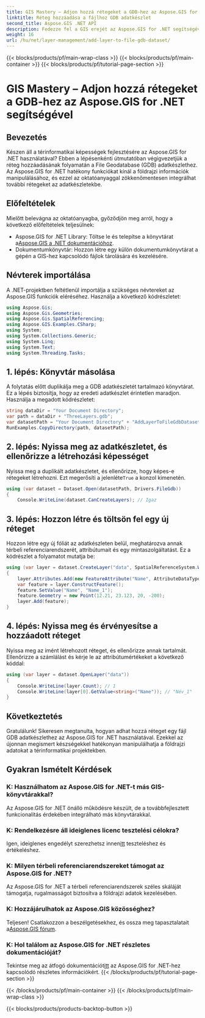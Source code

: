 ```yaml
---
title: GIS Mastery – Adjon hozzá rétegeket a GDB-hez az Aspose.GIS for .NET segítségével
linktitle: Réteg hozzáadása a fájlhoz GDB adatkészlet
second_title: Aspose.GIS .NET API
description: Fedezze fel a GIS erejét az Aspose.GIS for .NET segítségével! Ebben a lépésenkénti oktatóanyagban megtudhatja, hogyan adhat hozzá rétegeket a File GDB adatkészletekhez. #földrajzi adatok #Aspose #GIS
weight: 16
url: /hu/net/layer-management/add-layer-to-file-gdb-dataset/
---
```


{{< blocks/products/pf/main-wrap-class >}}
{{< blocks/products/pf/main-container >}}
{{< blocks/products/pf/tutorial-page-section >}}

# GIS Mastery – Adjon hozzá rétegeket a GDB-hez az Aspose.GIS for .NET segítségével

## Bevezetés
Készen áll a térinformatikai képességek fejlesztésére az Aspose.GIS for .NET használatával? Ebben a lépésenkénti útmutatóban végigvezetjük a réteg hozzáadásának folyamatán a File Geodatabase (GDB) adatkészlethez. Az Aspose.GIS for .NET hatékony funkciókat kínál a földrajzi információk manipulálásához, és ezzel az oktatóanyaggal zökkenőmentesen integrálhat további rétegeket az adatkészletekbe.
## Előfeltételek
Mielőtt belevágna az oktatóanyagba, győződjön meg arról, hogy a következő előfeltételek teljesülnek:
-  Aspose.GIS for .NET Library: Töltse le és telepítse a könyvtárat a[Aspose.GIS a .NET dokumentációhoz](https://reference.aspose.com/gis/net/).
- Dokumentumkönyvtár: Hozzon létre egy külön dokumentumkönyvtárat a gépén a GIS-hez kapcsolódó fájlok tárolására és kezelésére.
## Névterek importálása
A .NET-projektben feltétlenül importálja a szükséges névtereket az Aspose.GIS funkciók eléréséhez. Használja a következő kódrészletet:
```csharp
using Aspose.Gis;
using Aspose.Gis.Geometries;
using Aspose.Gis.SpatialReferencing;
using Aspose.GIS.Examples.CSharp;
using System;
using System.Collections.Generic;
using System.Linq;
using System.Text;
using System.Threading.Tasks;
```
## 1. lépés: Könyvtár másolása
A folytatás előtt duplikálja meg a GDB adatkészletét tartalmazó könyvtárat. Ez a lépés biztosítja, hogy az eredeti adatkészlet érintetlen maradjon. Használja a megadott kódrészletet:
```csharp
string dataDir = "Your Document Directory";
var path = dataDir + "ThreeLayers.gdb";
var datasetPath = "Your Document Directory" + "AddLayerToFileGdbDataset_out.gdb";
RunExamples.CopyDirectory(path, datasetPath);
```
## 2. lépés: Nyissa meg az adatkészletet, és ellenőrizze a létrehozási képességet
 Nyissa meg a duplikált adatkészletet, és ellenőrizze, hogy képes-e rétegeket létrehozni. Ezt megerősíti a jelenléte`True` a konzol kimenetén.
```csharp
using (var dataset = Dataset.Open(datasetPath, Drivers.FileGdb))
{
    Console.WriteLine(dataset.CanCreateLayers); // Igaz
```
## 3. lépés: Hozzon létre és töltsön fel egy új réteget
Hozzon létre egy új fóliát az adatkészleten belül, meghatározva annak térbeli referenciarendszerét, attribútumait és egy mintaszolgáltatást. Ez a kódrészlet a folyamatot mutatja be:
```csharp
using (var layer = dataset.CreateLayer("data", SpatialReferenceSystem.Wgs84))
{
    layer.Attributes.Add(new FeatureAttribute("Name", AttributeDataType.String));
    var feature = layer.ConstructFeature();
    feature.SetValue("Name", "Name_1");
    feature.Geometry = new Point(12.21, 23.123, 20, -200);
    layer.Add(feature);
}
```
## 4. lépés: Nyissa meg és érvényesítse a hozzáadott réteget
Nyissa meg az imént létrehozott réteget, és ellenőrizze annak tartalmát. Ellenőrizze a számlálást és kérje le az attribútumértékeket a következő kóddal:
```csharp
using (var layer = dataset.OpenLayer("data"))
{
    Console.WriteLine(layer.Count); // 1
    Console.WriteLine(layer[0].GetValue<string>("Name")); // "Név_1"
}
```
## Következtetés
Gratulálunk! Sikeresen megtanulta, hogyan adhat hozzá réteget egy fájl GDB adatkészlethez az Aspose.GIS for .NET használatával. Ezekkel az újonnan megismert készségekkel hatékonyan manipulálhatja a földrajzi adatokat a térinformatikai projektekben.
## Gyakran Ismételt Kérdések
### K: Használhatom az Aspose.GIS for .NET-t más GIS-könyvtárakkal?
Az Aspose.GIS for .NET önálló működésre készült, de a továbbfejlesztett funkcionalitás érdekében integrálható más könyvtárakkal.
### K: Rendelkezésre áll ideiglenes licenc tesztelési célokra?
 Igen, ideiglenes engedélyt szerezhetsz innen[itt](https://purchase.aspose.com/temporary-license/) teszteléshez és értékeléshez.
### K: Milyen térbeli referenciarendszereket támogat az Aspose.GIS for .NET?
Az Aspose.GIS for .NET a térbeli referenciarendszerek széles skáláját támogatja, rugalmasságot biztosítva a földrajzi adatok kezelésében.
### K: Hozzájárulhatok az Aspose.GIS közösséghez?
 Teljesen! Csatlakozzon a beszélgetésekhez, és ossza meg tapasztalatait a[Aspose.GIS fórum](https://forum.aspose.com/c/gis/33).
### K: Hol találom az Aspose.GIS for .NET részletes dokumentációját?
 Tekintse meg az átfogó dokumentációt[itt](https://reference.aspose.com/gis/net/) az Aspose.GIS for .NET-hez kapcsolódó részletes információkért.
{{< /blocks/products/pf/tutorial-page-section >}}

{{< /blocks/products/pf/main-container >}}
{{< /blocks/products/pf/main-wrap-class >}}

{{< blocks/products/products-backtop-button >}}
